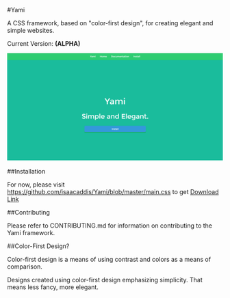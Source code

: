 #Yami

A CSS framework, based on "color-first design", for creating elegant and simple websites.

Current Version: **(ALPHA)**

![Screenshot](https://github.com/isaacaddis/Yami/blob/master/Screenshot.png)


##Installation

For now, please visit https://github.com/isaacaddis/Yami/blob/master/main.css to get [Download Link](https://github.com/isaacaddis/Yami/blob/master/main.css)


##Contributing

Please refer to CONTRIBUTING.md for information on contributing to the Yami
framework.

##Color-First Design?

Color-first design is a means of using contrast and colors as a means of
comparison.

Designs created using color-first design emphasizing simplicity. That means less
fancy, more elegant.
